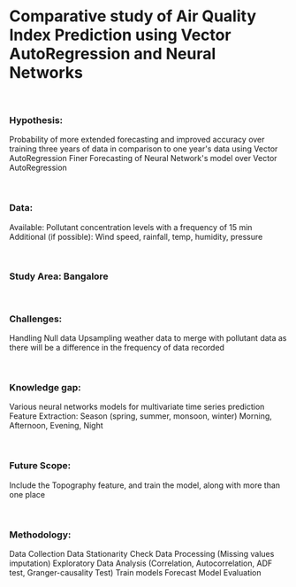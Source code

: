 # Comparative study of Air Quality Index Prediction using Vector AutoRegression and Neural Networks

<br>

### Hypothesis:
Probability of more extended forecasting and improved accuracy  over training three years of data in comparison to one year's data using Vector AutoRegression
Finer Forecasting of Neural Network's model over Vector AutoRegression

<br>

### Data:
Available: Pollutant concentration levels with a frequency of 15 min
Additional (if possible): Wind speed, rainfall, temp, humidity, pressure

<br>

### Study Area: Bangalore

<br>

### Challenges:
Handling Null data
Upsampling weather data to merge with pollutant data as there will be a difference in the frequency of data recorded

<br>

### Knowledge gap:
Various neural networks models for multivariate time series prediction
Feature Extraction:
Season (spring, summer, monsoon, winter)
Morning, Afternoon, Evening, Night

<br>

### Future Scope:
Include the Topography feature, and train the model, along with more than one place

<br>

### Methodology:
Data Collection
Data Stationarity Check
Data Processing (Missing values imputation)
Exploratory Data Analysis (Correlation, Autocorrelation, ADF test, Granger-causality Test)
Train models
Forecast
Model Evaluation
